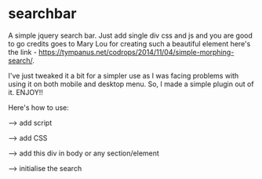 # searchbar

A simple jquery search bar. Just add single div css and js and you are good to go
credits goes to Mary Lou for creating such a beautiful element here's the link - https://tympanus.net/codrops/2014/11/04/simple-morphing-search/.

I've just tweaked it a bit for a simpler use as I was facing problems with using it on both mobile and desktop menu.
So, I made a simple plugin out of it.
ENJOY!!

Here's how to use:

--> add script
<script src="https://cdnjs.cloudflare.com/ajax/libs/foundation/6.3.0/js/foundation.min.js"></script> <!-- For Foundation js -->
<script src="http://ajax.googleapis.com/ajax/libs/jquery/2.0.0/jquery.min.js"></script>  <!-- Jquery js -->
<script src="search.min.js"></script>

--> add CSS
<link rel="stylesheet" href="search.css" />
<link rel="stylesheet" href="https://cdnjs.cloudflare.com/ajax/libs/foundation/6.3.0/css/foundation.css"/> <!-- For Foundation css -->

--> add this div in body or any section/element
<div class="searchbox"></div>

--> initialise the search
 <script>
         //SEARCH BAR INITIALISE
        jQuery(document).ready(function($){init_search();});
</script>

